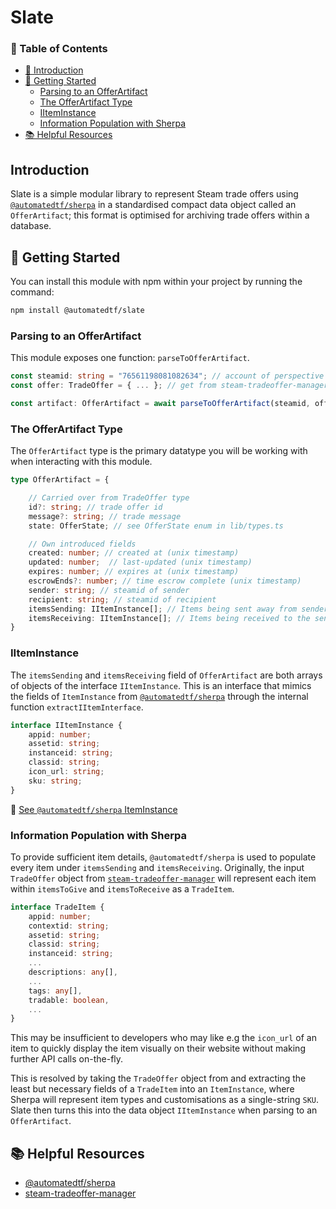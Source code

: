 # Slate

### 📖 Table of Contents
- [👋 Introduction](#-introduction)
- [🔌 Getting Started](#-getting-started)
    - [Parsing to an OfferArtifact](#parsing-to-an-offerartifact)
    - [The OfferArtifact Type](#the-offerartifact-type)
    - [IItemInstance](#iiteminstance)
    - [Information Population with Sherpa](#information-population-with-sherpa)
- [📚 Helpful Resources](#-helpful-resources)
## Introduction

Slate is a simple modular library to represent Steam trade offers using [`@automatedtf/sherpa`](https://github.com/automatedtf/sherpa) in a standardised compact data object called an `OfferArtifact`; this format is optimised for archiving trade offers within a database.

## 🔌 Getting Started
You can install this module with npm within your project by running the command:

```bash
npm install @automatedtf/slate
```

### Parsing to an OfferArtifact 
This module exposes one function: `parseToOfferArtifact`.

```typescript
const steamid: string = "76561198081082634"; // account of perspective offer object is seen from
const offer: TradeOffer = { ... }; // get from steam-tradeoffer-manager

const artifact: OfferArtifact = await parseToOfferArtifact(steamid, offer);
```

### The OfferArtifact Type

The `OfferArtifact` type is the primary datatype you will be working with when interacting with this module.

```typescript
type OfferArtifact = {

    // Carried over from TradeOffer type
    id?: string; // trade offer id
    message?: string; // trade message
    state: OfferState; // see OfferState enum in lib/types.ts

    // Own introduced fields
    created: number; // created at (unix timestamp)
    updated: number;  // last-updated (unix timestamp)
    expires: number; // expires at (unix timestamp)
    escrowEnds?: number; // time escrow complete (unix timestamp)
    sender: string; // steamid of sender
    recipient: string; // steamid of recipient
    itemsSending: IItemInstance[]; // Items being sent away from sender
    itemsReceiving: IItemInstance[]; // Items being received to the sender
} 
```
### IItemInstance
The `itemsSending` and `itemsReceiving` field of `OfferArtifact` are both arrays of objects of the interface `IItemInstance`. This is an interface that mimics the fields of `ItemInstance` from [`@automatedtf/sherpa`](https://github.com/automatedtf/sherpa) through the internal function `extractIItemInterface`.

```typescript
interface IItemInstance {
    appid: number;
    assetid: string;
    instanceid: string;
    classid: string;
    icon_url: string;
    sku: string;
}
```

🔗 [See `@automatedtf/sherpa` ItemInstance](https://github.com/automatedtf/sherpa#iteminstance)

### Information Population with Sherpa
To provide sufficient item details, `@automatedtf/sherpa` is used to populate every item under `itemsSending` and `itemsReceiving`. Originally, the input `TradeOffer` object from [`steam-tradeoffer-manager`](https://github.com/DoctorMcKay/node-steam-tradeoffer-manager) will represent each item within `itemsToGive` and `itemsToReceive` as a `TradeItem`.

```typescript
interface TradeItem {
    appid: number;
    contextid: string;
    assetid: string;
    classid: string;
    instanceid: string;
    ...
    descriptions: any[],
    ...
    tags: any[],
    tradable: boolean,
    ...
}
```

This may be insufficient to developers who may like e.g the `icon_url` of an item to quickly display the item visually on their website without making further API calls on-the-fly.

This is resolved by taking the `TradeOffer` object from and extracting the 
least but necessary fields of a `TradeItem` into an `ItemInstance`, where Sherpa will represent item types and customisations as a single-string `SKU`. Slate then turns this into the data object `IItemInstance` when parsing to an `OfferArtifact`.

## 📚 Helpful Resources
- [@automatedtf/sherpa](https://github.com/automatedtf/sherpa)
- [steam-tradeoffer-manager](https://github.com/DoctorMcKay/node-steam-tradeoffer-manager)
